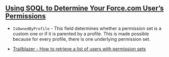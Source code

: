## [Using SOQL to Determine Your Force.com User’s Permissions](https://developer.salesforce.com/blogs/engineering/2012/06/using-soql-to-determine-your-users-permissions-2.html)
* `IsOwnedByProfile` - This field determines whether a permission set is a custom one or if it is parented by a profile. This is made possible because for every profile, there is one underlying permission set. 

* [Trailblazer - How to retrieve a list of users with permission sets](https://success.salesforce.com/answers?id=9063A000000e3s3QAA)
